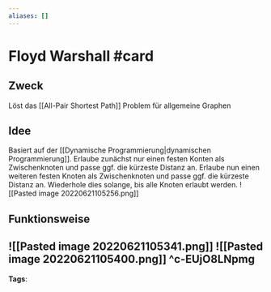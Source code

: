 ```yaml
---
aliases: []
---
```


# Floyd Warshall #card
## Zweck
Löst das [[All-Pair Shortest Path]] Problem für allgemeine Graphen
## Idee
Basiert auf der [[Dynamische Programmierung|dynamischen Programmierung]]. Erlaube zunächst nur einen festen Konten als Zwischenknoten und passe ggf. die kürzeste Distanz an. Erlaube nun einen weiteren festen Knoten als Zwischenknoten und passe ggf. die kürzeste Distanz an. Wiederhole dies solange, bis alle Knoten erlaubt werden.
![[Pasted image 20220621105256.png]]
## Funktionsweise
![[Pasted image 20220621105341.png]]
![[Pasted image 20220621105400.png]]
^c-EUjO8LNpmg
---
**Tags**: 